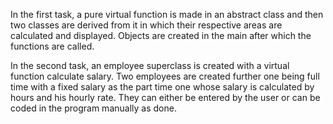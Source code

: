 In the first task, a pure virtual function is made in an abstract class and then two classes are derived from it in which their respective areas are calculated and displayed. Objects are created in the main after which the functions are called.

In the second task, an employee superclass is created with a virtual function calculate salary. Two employees are created further one being full time with a fixed salary as the part time one whose salary is calculated by hours and his hourly rate. They can either be entered by the user or can be coded in the program manually as done.